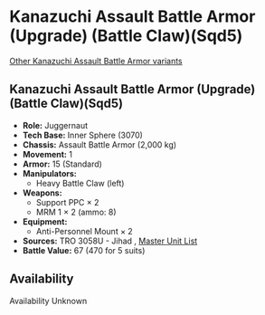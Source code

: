 # Kanazuchi Assault Battle Armor (Upgrade) (Battle Claw)(Sqd5) 

[Other Kanazuchi Assault Battle Armor variants](../kanazuchi_assault_battle_armor.md) 

## Kanazuchi Assault Battle Armor (Upgrade) (Battle Claw)(Sqd5) 

- **Role:** Juggernaut 
- **Tech Base:** Inner Sphere (3070) 
- **Chassis:** Assault Battle Armor (2,000 kg) 
- **Movement:** 1 
- **Armor:** 15 (Standard) 
- **Manipulators:** 
  - Heavy Battle Claw (left) 
- **Weapons:** 
  - Support PPC × 2 
  - MRM 1 × 2 (ammo: 8) 
- **Equipment:** 
  - Anti-Personnel Mount × 2 
- **Sources:** TRO 3058U - Jihad , [Master Unit List](http://masterunitlist.info/Unit/Details/8556) 
- **Battle Value:** 67 (470 for 5 suits) 

## Availability 

Availability Unknown 

